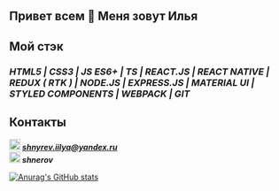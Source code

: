 ## Привет всем 👋 Меня зовут Илья

## Мой стэк

### ***HTML5 | CSS3 | JS ES6+ | TS | REACT.JS | REACT NATIVE | REDUX ( RTK ) | NODE.JS | EXPRESS.JS | MATERIAL UI | STYLED COMPONENTS | WEBPACK | GIT***


## Контакты
***<img src="https://www.pngrepo.com/png/285/170/email.png" width="20" height="20">  shnyrev.iilya@yandex.ru***   
***<img src="https://simpleicons.org/icons/telegram.svg" width="20" height="20">  shnerov***  



[![Anurag's GitHub stats](https://github-readme-stats.vercel.app/api?username=Yodji27)](https://github.com/anuraghazra/github-readme-stats)
